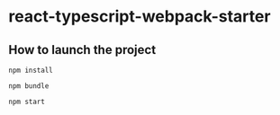 # react-typescript-webpack-starter

## How to launch the project

```
npm install
```

```
npm bundle
```

```
npm start
```
